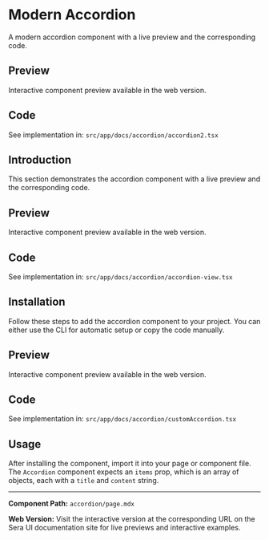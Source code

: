 #  Modern Accordion 
A modern accordion component with a live preview and the corresponding code.

## Preview

Interactive component preview available in the web version.

## Code

See implementation in: `src/app/docs/accordion/accordion2.tsx`

## Introduction
This section demonstrates the accordion component with a live preview and the corresponding code.

## Preview

Interactive component preview available in the web version.

## Code

See implementation in: `src/app/docs/accordion/accordion-view.tsx`

## Installation
Follow these steps to add the accordion component to your project. You can either use the CLI for automatic setup or copy the code manually.

## Preview

Interactive component preview available in the web version.

## Code

See implementation in: `src/app/docs/accordion/customAccordion.tsx`

## Usage
After installing the component, import it into your page or component file. The `Accordion` component expects an `items` prop, which is an array of objects, each with a `title` and `content` string.

---

**Component Path:** `accordion/page.mdx`

**Web Version:** Visit the interactive version at the corresponding URL on the Sera UI documentation site for live previews and interactive examples.
